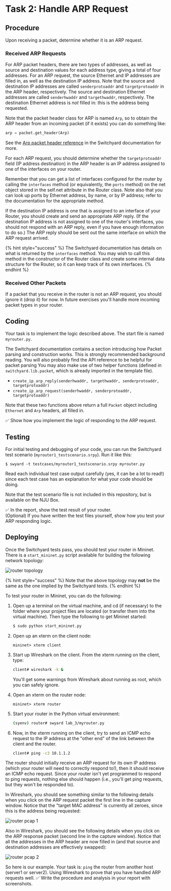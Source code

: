 # Task 2: Handle ARP Request

## Procedure

Upon receiving a packet, determine whether it is an ARP request.

### Received ARP Requests

For ARP packet headers, there are two types of addresses, as well as source and destination values for each address type, giving a total of four addresses. For an ARP request, the source Ethernet and IP addresses are filled in, as well as the destination IP address. Note that the source and destination IP addresses are called `senderprotoaddr` and `targetprotoaddr` in the ARP header, respectively. The source and destination Ethernet addresses are called `senderhwaddr` and `targethwaddr`, respectively. The destination Ethernet address is _not_ filled in: this is the address being requested.

Note that the packet header class for ARP is named `Arp`, so to obtain the ARP header from an incoming packet \(if it exists\) you can do something like:

```python
arp = packet.get_header(Arp)
```

See the [Arp packet header reference](https://pavinberg.gitee.io/switchyard/reference.html#arp-address-resolution-protocol-header) in the Switchyard documentation for more.

For each ARP request, you should determine whether the `targetprotoaddr` field \(IP address destination\) in the ARP header is an IP address assigned to one of the interfaces on your router.

Remember that you can get a list of interfaces configured for the router by calling the `interfaces` method \(or equivalently, the `ports` method\) on the net object stored in the self.net attribute in the Router class. Note also that you can look up ports by Ethernet address, by name, or by IP address; refer to the documentation for the appropriate method.

If the destination IP address is one that is assigned to an interface of your Router, you should create and send an appropriate ARP reply. \(If the destination IP address is not assigned to one of the router's interfaces, you should not respond with an ARP reply, even if you have enough information to do so.\) The ARP reply should be sent out the same interface on which the ARP request arrived.

{% hint style="success" %}
The Switchyard documentation has details on what is returned by the `interfaces` method. You may wish to call this method in the constructor of the Router class and create some internal data structure for the Router, so it can keep track of its own interfaces.
{% endhint %}

### Received Other Packets

If a packet that you receive in the router is not an ARP request, you should ignore it \(drop it\) for now. In future exercises you'll handle more incoming packet types in your router.

## Coding

Your task is to implement the logic described above. The start file is named `myrouter.py`.

The Switchyard documentation contains a section introducing how Packet parsing and construction works. This is strongly recommended background reading. You will also probably find the API reference to be helpful for packet parsing You may also make use of two helper functions \(defined in `switchyard.lib.packet`, which is already imported in the template file\).

* `create_ip_arp_reply(senderhwaddr, targethwaddr, senderprotoaddr, targetprotoaddr)`
* `create_ip_arp_request(senderhwaddr, senderprotoaddr, targetprotoaddr)`

Note that these two functions above return a full `Packet` object including `Ethernet` and `Arp` headers, all filled in.

✅ Show how you implement the logic of responding to the ARP request.

## Testing

For initial testing and debugging of your code, you can run the Switchyard test scenario \(`myrouter1_testscenario.srpy`\). Run it like this:

```text
$ swyard -t testcases/myrouter1_testscenario.srpy myrouter.py
```

Read each individual test case output carefully \(yes, it can be a lot to read!\) since each test case has an explanation for what your code should be doing.

Note that the test scenario file is not included in this repository, but is available on the NJU Box.

✅ In the report, show the test result of your router.  
\(Optional\) If you have written the test files yourself, show how you test your ARP responding logic.

## Deploying

Once the Switchyard tests pass, you should test your router in Mininet. There is a `start_mininet.py` script available for building the following network topology:

![router topology](../../.gitbook/assets/router_topology.png)

{% hint style="success" %}
Note that the above topology may **not** be the same as the one implied by the Switchyard tests.
{% endhint %}

To test your router in Mininet, you can do the following:

1. Open up a terminal on the virtual machine, and cd \(if necessary\) to the folder where your project files are located \(or transfer them into the virtual machine\). Then type the following to get Mininet started:

   ```bash
   $ sudo python start_mininet.py
   ```

2. Open up an xterm on the client node:

   ```text
   mininet> xterm client
   ```

3. Start up Wireshark on the client. From the xterm running on the client, type:

   ```bash
   client# wireshark -k &
   ```

   You'll get some warnings from Wireshark about running as root, which you can safely ignore.

4. Open an xterm on the router node:

   ```text
   mininet> xterm router
   ```

5. Start your router in the Python virtual environment:

   ```bash
   (syenv) router# swyard lab_3/myrouter.py
   ```

6. Now, in the xterm running on the client, try to send an ICMP echo request to the IP address at the "other end" of the link between the client and the router.

   ```bash
   client# ping -c3 10.1.1.2
   ```

The router should initially receive an ARP request for its own IP address \(which your router will need to correctly respond to!\), then it should receive an ICMP echo request. Since your router isn't yet programmed to respond to ping requests, nothing else should happen \(i.e., you'll get ping requests, but they won't be responded to\).

In Wireshark, you should see something similar to the following details when you click on the ARP request packet the first line in the capture window. Notice that the "target MAC address" is currently all zeroes, since this is the address being requested:

![router pcap 1](../../.gitbook/assets/router1_pcap1.png)

Also in Wireshark, you should see the following details when you click on the ARP response packet \(second line in the capture window\). Notice that all the addresses in the ARP header are now filled in \(and that source and destination addresses are effectively swapped\):

![router pcap 2](../../.gitbook/assets/router1_pcap2.png)

So here is our example. Your task is: `ping` the router from another host \(server1 or server2\). Using Wireshark to prove that you have handled ARP requests well. ✅ Write the procedure and analysis in your report with screenshots.

